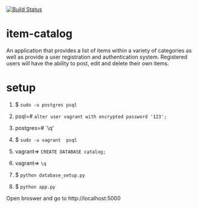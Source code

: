 [![Build Status](https://travis-ci.com/wxia61/item-catalog.svg?branch=master)](https://travis-ci.com/wxia61/item-catalog)

# item-catalog
An application that provides a list of items within a variety of categories as well as provide a user registration and authentication system. Registered users will have the ability to post, edit and delete their own items.

# setup

1. $ `sudo -u postgres psql`

2. psql=# `alter user vagrant with encrypted password '123';`

3. postgres=# `\q'

4. $ `sudo -u vagrant  psql`

5. vagrant=> `CREATE DATABASE catalog;`

6. vagrant=> `\q`

7. $ `python database_setup.py`

8. $ `python app.py`

Open broswer and go to http://localhost:5000

